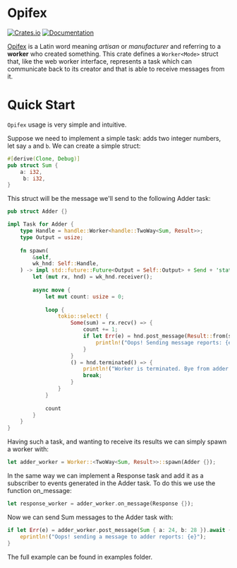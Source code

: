 # Opifex

[![Crates.io][crates-badge]][crates-url]
[![Documentation][docs-badge]][docs-url]

[crates-badge]: https://img.shields.io/crates/v/opifex.svg
[crates-url]: https://crates.io/crates/opifex
[docs-badge]:  https://docs.rs/opifex/badge.svg
[docs-url]:  https://docs.rs/opifex/

[Opifex][wiki] is a Latin word meaning *artisan* or *manufacturer* and referring to
a **worker** who created something. This crate defines a `Worker<Mode>` struct
that, like the web worker interface, represents a task which can communicate
back to its creator and that is able to receive messages from it.

# Quick Start

`Opifex` usage is very simple and intuitive.

Suppose we need to implement a simple task: adds two integer numbers, let
say `a` and `b`. We can create a simple struct:

```rust
#[derive(Clone, Debug)]
pub struct Sum {
    a: i32,
     b: i32,
}
```
    
This struct will be the message we'll send to the following Adder task:
    
```rust
pub struct Adder {}

impl Task for Adder {
    type Handle = handle::Worker<handle::TwoWay<Sum, Result>>;
    type Output = usize;
    
    fn spawn(
        &self,
        wk_hnd: Self::Handle,
    ) -> impl std::future::Future<Output = Self::Output> + Send + 'static {
        let (mut rx, hnd) = wk_hnd.receiver();
        
        async move {
            let mut count: usize = 0;
            
            loop {
                tokio::select! {
                    Some(sum) = rx.recv() => {
                        count += 1;
                        if let Err(e) = hnd.post_message(Result::from(sum)).await {
                            println!("Oops! Sending message reports: {e}");
                        }
                    }
                    () = hnd.terminated() => {
                        println!("Worker is terminated. Bye from adder task!");
                        break;
                    }
                }
            }
            
            count
        }
    }
}
```

Having such a task, and wanting to receive its results we can simply spawn
a worker with:

```rust
let adder_worker = Worker::<TwoWay<Sum, Result>>::spawn(Adder {});
```

In the same way we can implement a Response task and add it as a subscriber
to events generated in the Adder task. To do this we use the function
on_message:

```rust
let response_worker = adder_worker.on_message(Response {});
```

Now we can send Sum messages to the Adder task with:

```rust
if let Err(e) = adder_worker.post_message(Sum { a: 24, b: 28 }).await {
    eprintln!("Oops! sending a message to adder reports: {e}");
}
```

The full example can be found in examples folder.

[wiki]: https://en.wikipedia.org/wiki/Opifex
